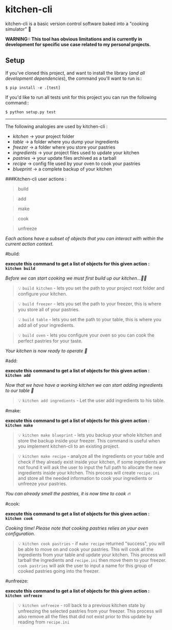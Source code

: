 # kitchen-cli

kitchen-cli is a basic version control software baked into a "cooking simulator" :cake:

__WARNING:: This tool has obvious limitations and is currently in development for specific use case related to my personal projects.__

Setup
-----

If you've cloned this project, and want to install the library (*and all
development dependencies*), the command you'll want to run is::

    $ pip install -e .[test]


If you'd like to run all tests unit for this project you can run the following command::

    $ python setup.py test

-----

The following analogies are used by kitchen-cli :

*  _kitchen_     -> your project folder
*  _table_       -> a folder where you dump your ingredients
*  _freezer_     -> a folder where you store your pastries
*  _ingredients_ -> your project files used to update your kitchen
*  _pastries_    -> your update files archived as a tarball
*  _recipe_      -> config file used by your oven to cook your pastries
*  _blueprint_   -> a complete backup of your kitchen

###Kitchen-cli user actions : 

> build

> add

> make

> cook

> unfreeze


_Each actions have a subset of objects that you can interact with within the current action context._


#build:

**execute this command to get a list of objects for this given action : `kitchen build`**

*Before we can start cooking we must first build up our kitchen...:wrench::nut_and_bolt:*


> :bulb: `build kitchen` - lets you set the path to your project root folder and configure your kitchen.

> :bulb: `build freezer` - lets you set the path to your freezer, this is where you store all of your pastries.

> :bulb: `build table`   - lets you set the path to your table, this is where you add all of your ingredients.

> :bulb: `build oven`    - lets you configure your oven so you can cook the perfect pastries for your taste.


*Your kitchen is now ready to operate :fork_and_knife:*


#add:

**execute this command to get a list of objects for this given action : `kitchen add`**

*Now that we have have a working kitchen we can start adding ingredients to our table :custard:*


> :bulb: `kitchen add ingredients` - Let the user add ingredients to his table.


#make: 

**execute this command to get a list of objects for this given action : `kitchen make`**

> :bulb: `kitchen make blueprint` - lets you backup your whole kitchen and store the backup inside your freezer. 
                                    This command is useful when you implement kitchen-cli to an existing project.

> :bulb: `kitchen make recipe` - analyze all the ingredients on your table and check if they already exist inside your kitchen, 
                                 if some ingredients are not found it will ask the user to input the full path to allocate the new 
                                 ingredients inside your kitchen. This process will create `recipe.ini` and store all the needed information 
                                 to cook your ingredients or unfreeze your pastries.

*You can already smell the pastries, it is now time to cook :fire:*

#cook:

**execute this command to get a list of objects for this given action : `kitchen cook`**

*Cooking time! Please note that cooking pastries relies on your oven configuration.*


> :bulb: `kitchen cook pastries` -  if `make recipe` returned "success", you will be able to move on and cook your pastries.                                                                               This will cook all the ingredients from your table and update your kitchen.                                                                                            This process will tarball the ingredients and `recipe.ini` then move them to                                                                                           your freezer. `cook pastries` will ask the user to input a name for this group of                                                                                      cooked pastries going into the freezer.


#unfreeze:

**execute this command to get a list of objects for this given action : `kitchen unfreeze`**

> :bulb: `kitchen unfreeze` - roll back to a previous kitchen state by unfreezing the selected pastries from your freezer. 
                              This process will also remove all the files that did not exist prior to this update by reading from `recipe.ini`
